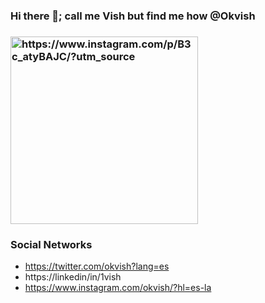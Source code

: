 ### Hi there 👋; call me Vish but find me how @Okvish 
### <img width="300" alt=https://www.instagram.com/p/B3c_atyBAJC/?utm_source>


### Social Networks
- https://twitter.com/okvish?lang=es
- https://linkedin/in/1vish
- https://www.instagram.com/okvish/?hl=es-la
